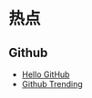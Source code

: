 # 热点

## Github

- [Hello GitHub](https://hellogithub.com/)
- [Github Trending](https://github.com/trending?since=monthly)

## 